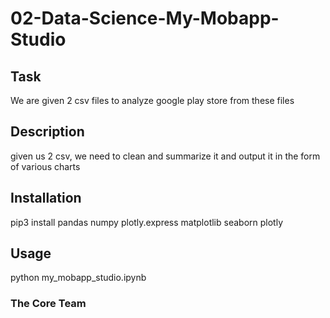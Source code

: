 # 02-Data-Science-My-Mobapp-Studio

## Task
We are given 2 csv files to analyze google play store from these files

## Description
given us 2 csv, we need to clean and summarize it and output it in the form of various charts

## Installation
pip3 install pandas numpy plotly.express matplotlib  seaborn plotly   


## Usage
python my_mobapp_studio.ipynb

### The Core Team